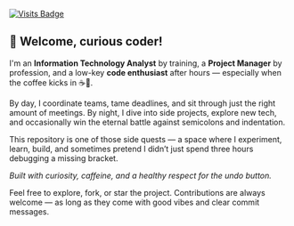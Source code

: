 [![Visits Badge](https://badges.strrl.dev/visits/hori-yutaka/hori-yutaka)](https://badges.strrl.dev)

### <h2>👋 Welcome, curious coder!</h2>

<p>
  I'm an <strong>Information Technology Analyst</strong> by training, a <strong>Project Manager</strong> by profession, and a low-key 
  <strong>code enthusiast</strong> after hours — especially when the coffee kicks in ☕🦉.
</p>

<p>
  By day, I coordinate teams, tame deadlines, and sit through just the right amount of meetings. 
  By night, I dive into side projects, explore new tech, and occasionally win the eternal battle 
  against semicolons and indentation.
</p>

<p>
  This repository is one of those side quests — a space where I experiment, learn, build, and sometimes 
  pretend I didn’t just spend three hours debugging a missing bracket.
</p>

<p>
  <em>Built with curiosity, caffeine, and a healthy respect for the undo button.</em>  
</p>

<p>
  Feel free to explore, fork, or star the project. Contributions are always welcome — as long as they come with good vibes and clear commit messages.
</p>



<!--
**hori-yutaka/hori-yutaka** is a ✨ _special_ ✨ repository because its `README.md` (this file) appears on your GitHub profile.

Here are some ideas to get you started:

- 🔭 I’m currently working on ...
- 🌱 I’m currently learning ...
- 👯 I’m looking to collaborate on ...
- 🤔 I’m looking for help with ...
- 💬 Ask me about ...
- 📫 How to reach me: ...
- 😄 Pronouns: ...
- ⚡ Fun fact: ...
-->
